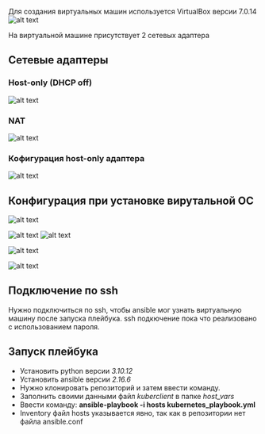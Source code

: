 
Для создания виртуальных машин используется VirtualBox версии 7.0.14
![alt text](https://raw.githubusercontent.com/SosisterRapStar/Kubernetes-cluster-using-ansible/af434ef140149830100becaceaa17a1a45dc9949/Pasted%20image%2020240507163031.png)

На виртуальной машине присутствует 2 сетевых адаптера

## Сетевые адаптеры
### Host-only (DHCP off)

![alt text](https://raw.githubusercontent.com/SosisterRapStar/Kubernetes-cluster-using-ansible/af434ef140149830100becaceaa17a1a45dc9949/Pasted%20image%2020240507162756.png)
### NAT

![alt text](https://raw.githubusercontent.com/SosisterRapStar/Kubernetes-cluster-using-ansible/af434ef140149830100becaceaa17a1a45dc9949/Pasted%20image%2020240507162802.png)
### Кофигурация host-only адаптера
![alt text](https://raw.githubusercontent.com/SosisterRapStar/Kubernetes-cluster-using-ansible/af434ef140149830100becaceaa17a1a45dc9949/Pasted%20image%2020240507162855.png)
## Конфигурация при установке вирутальной ОС
![alt text](https://raw.githubusercontent.com/SosisterRapStar/Kubernetes-cluster-using-ansible/af434ef140149830100becaceaa17a1a45dc9949/Pasted%20image%2020240507163651.png)


![alt text](https://raw.githubusercontent.com/SosisterRapStar/Kubernetes-cluster-using-ansible/af434ef140149830100becaceaa17a1a45dc9949/Pasted%20image%2020240507163710.png)
![alt text](https://raw.githubusercontent.com/SosisterRapStar/Kubernetes-cluster-using-ansible/af434ef140149830100becaceaa17a1a45dc9949/Pasted%20image%2020240507163832.png)

![alt text](https://raw.githubusercontent.com/SosisterRapStar/Kubernetes-cluster-using-ansible/af434ef140149830100becaceaa17a1a45dc9949/for%20practise1.png)

![alt text](https://raw.githubusercontent.com/SosisterRapStar/Kubernetes-cluster-using-ansible/af434ef140149830100becaceaa17a1a45dc9949/for%20practise2.png)


## Подключение по ssh
Нужно подключиться по ssh, чтобы ansible мог узнать виртуальную машину после запуска плейбука. ssh подкючение пока что реализовано с использованием пароля.

## Запуск плейбука
- Установить python версии *3.10.12*
- Установить ansible версии *2.16.6*
- Нужно клонировать репозиторий и затем ввести команду.
- Заполнить своими данными файл *kuberclient* в папке *host_vars*
- Ввести команду: **ansible-playbook -i hosts kubernetes_playbook.yml**
- Inventory файл hosts указывается явно, так как в репозитории нет файла ansible.conf



